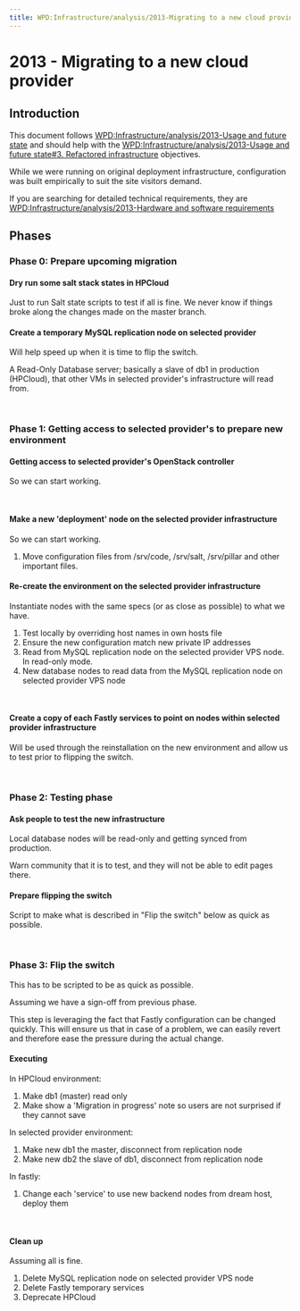 ```yaml
---
title: WPD:Infrastructure/analysis/2013-Migrating to a new cloud provider
---
```

<h1><span class="mw-headline" id="2013_-_Migrating_to_a_new_cloud_provider">2013 - Migrating to a new cloud provider</span></h1>
<h2><span class="mw-headline" id="Introduction">Introduction</span></h2>
<p>This document follows <a href="/wiki/WPD:Infrastructure/analysis/2013-Usage_and_future_state" title="WPD:Infrastructure/analysis/2013-Usage and future state">WPD:Infrastructure/analysis/2013-Usage and future state</a> and should help with the <a href="/wiki/WPD:Infrastructure/analysis/2013-Usage_and_future_state#3._Refactored_infrastructure" title="WPD:Infrastructure/analysis/2013-Usage and future state">WPD:Infrastructure/analysis/2013-Usage and future state#3. Refactored infrastructure</a> objectives.
</p><p>While we were running on original deployment infrastructure, configuration was built empirically to suit the site visitors demand. 
</p><p>If you are searching for detailed technical requirements, they are <a href="/wiki/WPD:Infrastructure/analysis/2013-Hardware_and_software_requirements" title="WPD:Infrastructure/analysis/2013-Hardware and software requirements">WPD:Infrastructure/analysis/2013-Hardware and software requirements</a>
</p>

<h2><span class="mw-headline" id="Phases">Phases</span></h2>
<h3><span class="mw-headline" id="Phase_0:_Prepare_upcoming_migration">Phase 0: Prepare upcoming migration</span></h3>
<h4><span class="mw-headline" id="Dry_run_some_salt_stack_states_in_HPCloud">Dry run some salt stack states in HPCloud</span></h4>
<p>Just to run Salt state scripts to test if all is fine. We never know if things broke along the changes made on the master branch.
</p>
<h4><span class="mw-headline" id="Create_a_temporary_MySQL_replication_node_on_selected_provider">Create a temporary MySQL replication node on selected provider</span></h4>
<p>Will help speed up when it is time to flip the switch.
</p><p>A Read-Only Database server; basically a slave of db1 in production (HPCloud), that other VMs in selected provider's infrastructure will read from.
</p><p><br />
</p>
<h3><span class="mw-headline" id="Phase_1:_Getting_access_to_selected_provider.27s_to_prepare_new_environment">Phase 1: Getting access to selected provider's to prepare new environment</span></h3>
<h4><span class="mw-headline" id="Getting_access_to_selected_provider.27s_OpenStack_controller">Getting access to selected provider's OpenStack controller</span></h4>
<p>So we can start working.
</p><p><br />
</p>
<h4><span class="mw-headline" id="Make_a_new_.27deployment.27_node_on_the_selected_provider_infrastructure">Make a new 'deployment' node on the selected provider infrastructure</span></h4>
<p>So we can start working.
</p>
<ol><li> Move configuration files from /srv/code, /srv/salt, /srv/pillar and other important files.</li></ol>
<h4><span class="mw-headline" id="Re-create_the_environment_on_the_selected_provider_infrastructure">Re-create the environment on the selected provider infrastructure</span></h4>
<p>Instantiate nodes with the same specs (or as close as possible) to what we have.
</p>
<ol><li> Test locally by overriding host names in own hosts file</li>
<li> Ensure the new configuration match new private IP addresses</li>
<li> Read from MySQL replication node on the selected provider VPS node. In read-only mode.</li>
<li> New database nodes to read data from the MySQL replication node on selected provider VPS node</li></ol>
<p><br />
</p>
<h4><span class="mw-headline" id="Create_a_copy_of_each_Fastly_services_to_point_on_nodes_within_selected_provider_infrastructure">Create a copy of each Fastly services to point on nodes within selected provider infrastructure</span></h4>
<p>Will be used through the reinstallation on the new environment and allow us to test prior to flipping the switch.
</p><p><br />
</p>
<h3><span class="mw-headline" id="Phase_2:_Testing_phase">Phase 2: Testing phase</span></h3>
<h4><span class="mw-headline" id="Ask_people_to_test_the_new_infrastructure">Ask people to test the new infrastructure</span></h4>
<p>Local database nodes will be read-only and getting synced from production.
</p><p>Warn community that it is to test, and they will not be able to edit pages there.
</p>
<h4><span class="mw-headline" id="Prepare_flipping_the_switch">Prepare flipping the switch</span></h4>
<p>Script to make what is described in "Flip the switch" below as quick as possible.
</p><p><br />
</p>
<h3><span class="mw-headline" id="Phase_3:_Flip_the_switch">Phase 3: Flip the switch</span></h3>
<p>This has to be scripted to be as quick as possible.
</p><p>Assuming we have a sign-off from previous phase.
</p><p>This step is leveraging the fact that Fastly configuration can be changed quickly. This will ensure us that in case of a problem, we can easily revert and therefore ease the pressure during the actual change.
</p>
<h4><span class="mw-headline" id="Executing">Executing</span></h4>
<p>In HPCloud environment:
</p>
<ol><li> Make db1 (master) read only</li>
<li> Make show a 'Migration in progress' note so users are not surprised if they cannot save</li></ol>
<p>In selected provider environment:
</p>
<ol><li> Make new db1 the master, disconnect from replication node </li>
<li> Make new db2 the slave of db1, disconnect from replication node</li></ol>
<p>In fastly:
</p>
<ol><li> Change each 'service' to use new backend nodes from dream host, deploy them</li></ol>
<p><br />
</p>
<h4><span class="mw-headline" id="Clean_up">Clean up</span></h4>
<p>Assuming all is fine.
</p>
<ol><li> Delete MySQL replication node on selected provider VPS node </li>
<li> Delete Fastly temporary services</li>
<li> Deprecate HPCloud</li></ol>

<!-- Saved in parser cache with key wpwiki:pcache:idhash:11776-0!*!0!!en!*!*!esi=1 and timestamp 20150731184702 and revision id 100246
 -->
